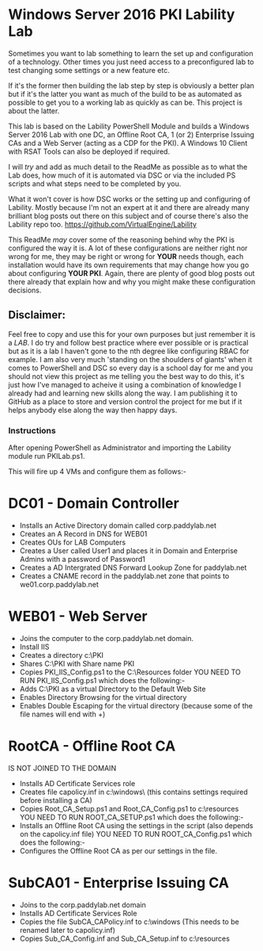 # Windows Server 2016 PKI Lability Lab

Sometimes you want to lab something to learn the set up and configuration of a technology.  Other times you just need access to a preconfigured lab to test changing some settings or a new feature etc.

If it's the former then building the lab step by step is obviously a better plan but if it's the latter you want as much of the build to be as automated as possible to get you to a working lab as quickly as can be. This project is about the latter.

This lab is based on the Lability PowerShell Module and builds a Windows Server 2016 Lab with one DC, an Offline Root CA, 1 (or 2) Enterprise Issuing CAs and a Web Server (acting as a CDP for the PKI). A Windows 10 Client with RSAT Tools can also be deployed if required.

I will *try* and add as much detail to the ReadMe as possible as to what the Lab does, how much of it is automated via DSC or via the included PS scripts and what steps need to be completed by you.

What it won't cover is how DSC works or the setting up and configuring of Lability. Mostly because I'm not an expert at it and there are already many brilliant blog posts out there on this subject and of course there's also the Lability repo too. https://github.com/VirtualEngine/Lability

This ReadMe *may* cover some of the reasoning behind why the PKI is configured the way it is.  A lot of these configurations are neither right nor wrong for me, they may be right or wrong for **YOUR** needs though, each installation would have its own requirements that may change how you go about configuring **YOUR PKI**. Again, there are plenty of good blog posts out there already that explain how and why you might make these configuration decisions.

## Disclaimer:
Feel free to copy and use this for your own purposes but just remember it is a _LAB_. I do try and follow best practice where ever possible or is practical but as it is a lab I haven't gone to the nth degree like configuring RBAC for example.  I am also very much 'standing on the shoulders of giants' when it comes to PowerShell and DSC so every day is a school day for me and you should not view this project as me telling you the best way to do this, it's just how I've managed to acheive it using a combination of knowledge I already had and learning new skills along the way. I am publishing it to GitHub as a place to store and version control the project for me but if it helps anybody else along the way then happy days.

### Instructions

After opening PowerShell as Administrator and importing the Lability module run PKILab.ps1.

This will fire up 4 VMs and configure them as follows:-

# DC01 - Domain Controller
 * Installs an Active Directory domain called corp.paddylab.net
 * Creates an A Record in DNS for WEB01
 * Creates OUs for LAB Computers
 * Creates a User called User1 and places it in Domain and Enterprise Admins with a password of Password1
 * Creates a AD Intergrated DNS Forward Lookup Zone for paddylab.net
 * Creates a CNAME record in the paddylab.net zone that points to we01.corp.paddylab.net

# WEB01 - Web Server
 * Joins the computer to the corp.paddylab.net domain.
 * Install IIS
 * Creates a directory c:\PKI
 * Shares C:\PKI with Share name PKI
 * Copies PKI_IIS_Config.ps1 to the C:\Resources folder
YOU NEED TO RUN PKI_IIS_Config.ps1 which does the following:-
 * Adds C:\PKI as a virtual Directory to the Default Web Site
 * Enables Directory Browsing for the virtual directory
 * Enables Double Escaping for the virtual directory (because some of the file names will end with +)

# RootCA - Offline Root CA
IS NOT JOINED TO THE DOMAIN
 * Installs AD Certificate Services role
 * Creates file capolicy.inf in c:\windows\ (this contains settings required before installing a CA)
 * Copies Root_CA_Setup.ps1 and Root_CA_Config.ps1 to c:\resources  
YOU NEED TO RUN ROOT_CA_SETUP.ps1 which does the following:-   
 * Installs an Offline Root CA using the settings in the script (also depends on the capolicy.inf file)
YOU NEED TO RUN ROOT_CA_Config.ps1 which does the following:-
 * Configures the Offline Root CA as per our settings in the file.

# SubCA01 - Enterprise Issuing CA
 * Joins to the corp.paddylab.net domain
 * Installs AD Certificate Services Role
 * Copies the file SubCA_CAPolicy.inf to c:\windows (This needs to be renamed later to capolicy.inf)
 * Copies Sub_CA_Config.inf and Sub_CA_Setup.inf to c:\resources